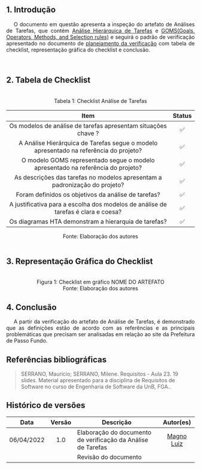 ## 1. Introdução

<p style="text-indent: 20px; text-align: justify">
O documento em questão apresenta a inspeção do artefato de Análises de Tarefas, que contém <a href="https://interacao-humano-computador.github.io/2021.2-Prefeitura-de-Passo-Fundo/AnaliseRequisitos/AnaliseTarefas/hta/">Análise Hierárquica de Tarefas</a> e <a href="https://interacao-humano-computador.github.io/2021.2-Prefeitura-de-Passo-Fundo/AnaliseRequisitos/AnaliseTarefas/goms/">GOMS(Goals, Operators, Methods, and Selection rules)</a> e seguirá o padrão de verificação apresentado no documento de <a href="https://interacao-humano-computador.github.io/2021.2-Prefeitura-de-Passo-Fundo/Verificacao/planejamento_verificacao/">planejamento da verificação</a> com tabela de checklist, representação gráfica do checklist e conclusão.</p>

<br>

## 2. Tabela de Checklist 
<br>
<center>
<figcaption> Tabela 1: Checklist Análise de Tarefas  </figcaption>

| Item | Status |
|:---:|:---:|
| Os modelos de análise de tarefas apresentam situações chave ?| ✅ |
| A Análise Hierárquica de Tarefas segue o modelo apresentado na referência do projeto? | ✅ |
| O modelo GOMS representado segue o modelo apresentado na referência do projeto?| ✅ |
| As descrições das tarefas no modelos apresentam a padronização do projeto?| ✅ |
| Foram definidos os objetivos da análise de tarefas?| ✅ |
| A justificativa para a escolha dos modelos de análise de tarefas é clara e coesa?| ✅ |
| Os diagramas HTA demonstram a hierarquia de tarefas?| ✅ |


<figcaption> Fonte: Elaboração dos autores  </figcaption>
</center>

<br>

## 3. Representação Gráfica do Checklist
<br>

<center>
<figcaption> Figura 1: Checklist em gráfico NOME DO ARTEFATO </figcaption>
<img src="">
<figcaption> Fonte: Elaboração dos autores  </figcaption>
</center>


## 4. Conclusão
<p style="text-indent: 20px; text-align: justify">
A partir da verificação do artefato de Análise de Tarefas, é demonstrado que as definições estão de acordo com as referências e as principais problemáticas que precisam ser analisadas em relação ao site da Prefeitura de Passo Fundo.
</p>
        

## Referências bibliográficas

> SERRANO, Maurício; SERRANO, Milene. Requisitos - Aula 23. 19 slides. Material apresentado para a disciplina de Requisitos de Software no curso de Engenharia de Software da UnB, FGA..

## Histórico de versões

 | **Data**   | **Versão** | **Descrição**                            |                **Autor(es)**                 |
 | ---------- | :--------: | ---------------------------------------- | :------------------------------------------: |
 | 06/04/2022 |    1.0     |    Elaboração do documento de verificação da Análise de Tarefas   |        [Magno Luiz](https://github.com/magnluiz)         |
 |  |         |    Revisão do documento   |        [](https://github.com/)         |
